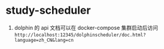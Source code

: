 # study-scheduler

1. dolphin 的 api 文档可以在 docker-compose 集群启动后访问 `http://localhost:12345/dolphinscheduler/doc.html?language=zh_CN&lang=cn`